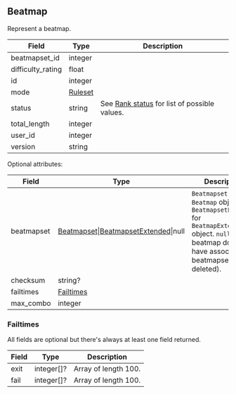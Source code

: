 ## Beatmap

Represent a beatmap.

Field             | Type                  | Description
----------------- | --------------------- | -----------
beatmapset_id     | integer               | |
difficulty_rating | float                 | |
id                | integer               | |
mode              | [Ruleset](#ruleset)   | |
status            | string                | See [Rank status](#beatmapset-rank-status) for list of possible values.
total_length      | integer               | |
user_id           | integer               | |
version           | string                | |

Optional attributes:

Field       | Type                                                                       | Description
----------- | -------------------------------------------------------------------------- | -----------
beatmapset  | [Beatmapset](#beatmapset)\|[BeatmapsetExtended](#beatmapsetextended)\|null | `Beatmapset` for `Beatmap` object, `BeatmapsetExtended` for `BeatmapExtended` object. `null` if the beatmap doesn't have associated beatmapset (e.g. deleted).
checksum    | string?                                                                    | |
failtimes   | [Failtimes](#beatmap-failtimes)                                            | |
max_combo   | integer                                                                    | |

<div id="beatmap-failtimes" data-unique="beatmap-failtimes"></div>

### Failtimes

All fields are optional but there's always at least one field returned.

Field | Type       | Description
----- | ---------- | --------------------
exit  | integer[]? | Array of length 100.
fail  | integer[]? | Array of length 100.
